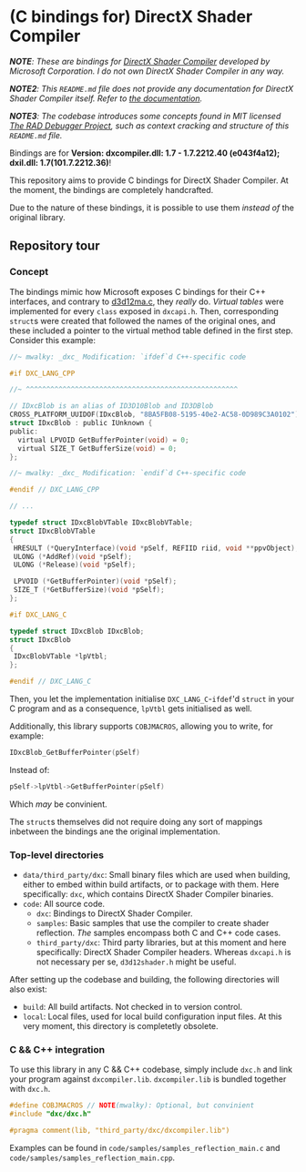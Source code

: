# (C bindings for) DirectX Shader Compiler

_**NOTE**: These are bindings for [DirectX Shader Compiler](https://github.com/microsoft/DirectXShaderCompiler)
developed by Microsoft Corporation. I do not own DirectX Shader Compiler in any
way._

_**NOTE2**: This `README.md` file does not provide any documentation for
DirectX Shader Compiler itself. Refer to [the documentation](https://github.com/microsoft/DirectXShaderCompiler/tree/main/docs)._

_**NOTE3**: The codebase introduces some concepts found in MIT licensed
[The RAD Debugger Project](https://github.com/EpicGamesExt/raddebugger), such
as context cracking and structure of this `README.md` file._

Bindings are for **Version: dxcompiler.dll: 1.7 - 1.7.2212.40 (e043f4a12); dxil.dll: 1.7(101.7.2212.36)**!

This repository aims to provide C bindings for DirectX Shader Compiler. At the
moment, the bindings are completely handcrafted.

Due to the nature of these bindings, it is possible to use them _instead of_
the original library.

## Repository tour

### Concept

The bindings mimic how Microsoft exposes C bindings for their C++ interfaces,
and contrary to [d3d12ma.c](https://github.com/milliewalky/d3d12ma.c), they
_really_ do. _Virtual tables_ were implemented for every `class` exposed in
`dxcapi.h`. Then, corresponding `struct`s were created that followed the names
of the original ones, and these included a pointer to the virtual method table
defined in the first step. Consider this example:
```c
//~ mwalky: _dxc_ Modification: `ifdef`d C++-specific code

#if DXC_LANG_CPP

//~ ^^^^^^^^^^^^^^^^^^^^^^^^^^^^^^^^^^^^^^^^^^^^^^^^^^^^

// IDxcBlob is an alias of ID3D10Blob and ID3DBlob
CROSS_PLATFORM_UUIDOF(IDxcBlob, "8BA5FB08-5195-40e2-AC58-0D989C3A0102")
struct IDxcBlob : public IUnknown {
public:
  virtual LPVOID GetBufferPointer(void) = 0;
  virtual SIZE_T GetBufferSize(void) = 0;
};

//~ mwalky: _dxc_ Modification: `endif`d C++-specific code

#endif // DXC_LANG_CPP

// ...

typedef struct IDxcBlobVTable IDxcBlobVTable;
struct IDxcBlobVTable
{
 HRESULT (*QueryInterface)(void *pSelf, REFIID riid, void **ppvObject);
 ULONG (*AddRef)(void *pSelf);
 ULONG (*Release)(void *pSelf);

 LPVOID (*GetBufferPointer)(void *pSelf);
 SIZE_T (*GetBufferSize)(void *pSelf);
};

#if DXC_LANG_C

typedef struct IDxcBlob IDxcBlob;
struct IDxcBlob
{
 IDxcBlobVTable *lpVtbl;
};

#endif // DXC_LANG_C
```
Then, you let the implementation initialise `DXC_LANG_C`-`ifdef`'d `struct` in
your C program and as a consequence, `lpVtbl` gets initialised as well.

Additionally, this library supports `COBJMACROS`, allowing you to write, for
example:
```c
IDxcBlob_GetBufferPointer(pSelf)
```
Instead of:
```c
pSelf->lpVtbl->GetBufferPointer(pSelf)
```
Which _may_ be convinient.

The `struct`s themselves did not require doing any sort of mappings inbetween
the bindings ane the original implementation.

### Top-level directories

- `data/third_party/dxc`: Small binary files which are used when building,
  either to embed within build artifacts, or to package with them. Here
  specifically: `dxc`, which contains DirectX Shader Compiler binaries.
- `code`: All source code.
  - `dxc`: Bindings to DirectX Shader Compiler.
  - `samples`: Basic samples that use the compiler to create shader reflection.
    _The_ samples encompass both C and C++ code cases.
  - `third_party/dxc`: Third party libraries, but at this moment and here
    specifically: DirectX Shader Compiler headers. Whereas `dxcapi.h` is not
    necessary per se, `d3d12shader.h` might be useful.

After setting up the codebase and building, the following directories will
also exist:

- `build`: All build artifacts. Not checked in to version control.
- `local`: Local files, used for local build configuration input files.
  At this very moment, this directory is completetly obsolete.

### C && C++ integration

To use this library in any C && C++ codebase, simply include `dxc.h` and link
your program against `dxcompiler.lib`. `dxcompiler.lib` is bundled together
with `dxc.h`.
```c
#define COBJMACROS // NOTE(mwalky): Optional, but convinient
#include "dxc/dxc.h"

#pragma comment(lib, "third_party/dxc/dxcompiler.lib")
```
Examples can be found in `code/samples/samples_reflection_main.c` and
`code/samples/samples_reflection_main.cpp`.
